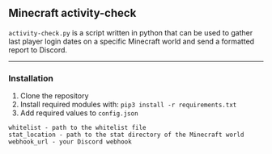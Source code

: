 ## Minecraft activity-check

`activity-check.py` is a script written in python that can be used to gather last player login dates on a specific Minecraft world and send a formatted report to Discord.

----------
### Installation
1. Clone the repository
2. Install required modules with: `pip3 install -r requirements.txt`
3. Add required values to `config.json`
```
whitelist - path to the whitelist file
stat_location - path to the stat directory of the Minecraft world
webhook_url - your Discord webhook
```
